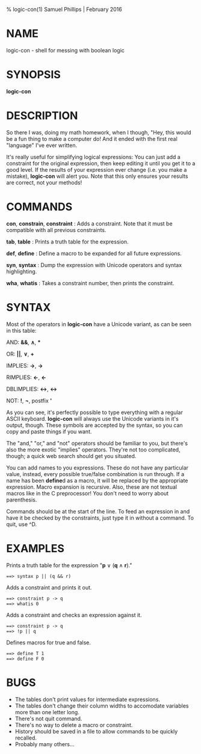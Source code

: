 % logic-con(1) Samuel Phillips | February 2016

# NAME

logic-con - shell for messing with boolean logic

# SYNOPSIS

**logic-con**

# DESCRIPTION

So there I was, doing my math homework, when I though, "Hey, this would be a fun
thing to make a computer do! And it ended with the first real "language" I've
ever written.

It's really useful for simplifying logical expressions: You can just add a
constraint for the original expression, then keep editing it until you get it to
a good level. If the results of your expression ever change (i.e. you make a
mistake), **logic-con** will alert you. Note that this only ensures your results
are correct, not your methods!

# COMMANDS

**con**, **constrain**, **constraint**
:   Adds a constraint. Note that it must be compatible with all previous
constraints.

**tab**, **table**
:   Prints a truth table for the expression.

**def**, **define**
:   Define a macro to be expanded for all future expressions.

**syn**, **syntax**
:   Dump the expression with Unicode operators and syntax highlighting.

**wha**, **whatis**
:   Takes a constraint number, then prints the constraint.

# SYNTAX

Most of the operators in **logic-con** have a Unicode variant, as can be seen in
this table:

AND: **&&**, **∧**, **\***

OR: **||**, **∨**, **+**

IMPLIES: **->**, **→**

RIMPLIES: **<-**, **←**

DBLIMPLIES: **<->**, **↔**

NOT: **!**, **¬**, postfix **'**

As you can see, it's perfectly possible to type everything with a regular ASCII
keyboard. **logic-con** will always use the Unicode variants in it's output,
though. These symbols are accepted by the syntax, so you can copy and paste
things if you want.

The "and," "or," and "not" operators should be familiar to you, but there's also
the more exotic "implies" operators. They're not too complicated, though; a
quick web search should get you situated.

You can add names to you expressions. These do not have any particular value,
instead, every possible true/false combination is run through. If a name has
been **define**d as a macro, it will be replaced by the appropriate expression.
Macro expansion is recursive. Also, these are not textual macros like in the C
preprocessor! You don't need to worry about parenthesis.

Commands should be at the start of the line. To feed an expression in and have
it be checked by the constraints, just type it in without a command. To quit,
use ^D.

# EXAMPLES

Prints a truth table for the expression "**p** ∨ (**q** ∧ **r**)."

    ==> syntax p || (q && r)

Adds a constraint and prints it out.

    ==> constraint p -> q
    ==> whatis 0

Adds a constraint and checks an expression against it.

    ==> constraint p -> q
    ==> !p || q

Defines macros for true and false.

    ==> define T 1
    ==> define F 0

# BUGS

- The tables don't print values for intermediate expressions.
- The tables don't change their column widths to accomodate variables more than
one letter long.
- There's not quit command.
- There's no way to delete a macro or constraint.
- History should be saved in a file to allow commands to be quickly recalled.
- Probably many others...
